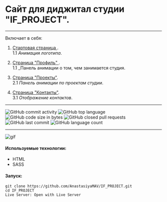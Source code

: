 # Сайт для диджитал студии "IF_PROJECT".

---

Включает в себя:
1. <ins>Стартовая страница </ins>. <br>
   1.1  _Анимация логотипа_.<br>

2. <ins>Страница "Профиль" </ins>. <br>
   1.1  _Панель анимации о том, чем занимается студия.<br>

3. <ins>Страница "Проекты"</ins>.<br>
   2.1  _Панель анимации по проектам студии_.<br>

4. <ins>Страница "Контакты"</ins>.<br>
   3.1  _Отображение контактов_.<br>

---

![GitHub commit activity](https://img.shields.io/github/commit-activity/y/AnastasiyaMAV/IF_PROJECT?color=%23ffcc00) ![GitHub top language](https://img.shields.io/github/languages/top/AnastasiyaMAV/IF_PROJECT?color=%23ffcc00) ![GitHub code size in bytes](https://img.shields.io/github/languages/code-size/AnastasiyaMAV/IF_PROJECT?color=%23ffcc00) ![GitHub closed pull requests](https://img.shields.io/github/issues-pr-closed/AnastasiyaMAV/IF_PROJECT) ![GitHub last commit](https://img.shields.io/github/last-commit/AnastasiyaMAV/IF_PROJECT?color=%23ffcc00) ![GitHub language count](https://img.shields.io/github/languages/count/AnastasiyaMAV/IF_PROJECT?color=%23ffcc00)

---

![gif](https://github.com/AnastasiyaMAV/words_on_cards_project/blob/main/images/ESLI.gif)

#### Используемые технологии:

- HTML
- SASS

#### Запуск:

```
git clone https://github.com/AnastasiyaMAV/IF_PROJECT.git
cd IF_PROJECT
Live Server: Open with Live Server
```

